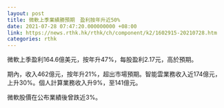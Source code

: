 ```yaml
---
layout: post
title: 微軟上季業績勝預期　盈利按年升近50%
date: 2021-07-28 07:47:20.000000000 +08:00
link: https://news.rthk.hk/rthk/ch/component/k2/1602915-20210728.htm
categories: rthk
---
```


微軟上季盈利164.6億美元，按年升47%，每股盈利2.17元，高於預期。

期內，收入462億元，按年升21%，超出市場預期。智能雲業務收入近174億元，上升30%。個人計算業務收入升9%，至141億元。

微軟股價在公布業績後曾跌近3%。
